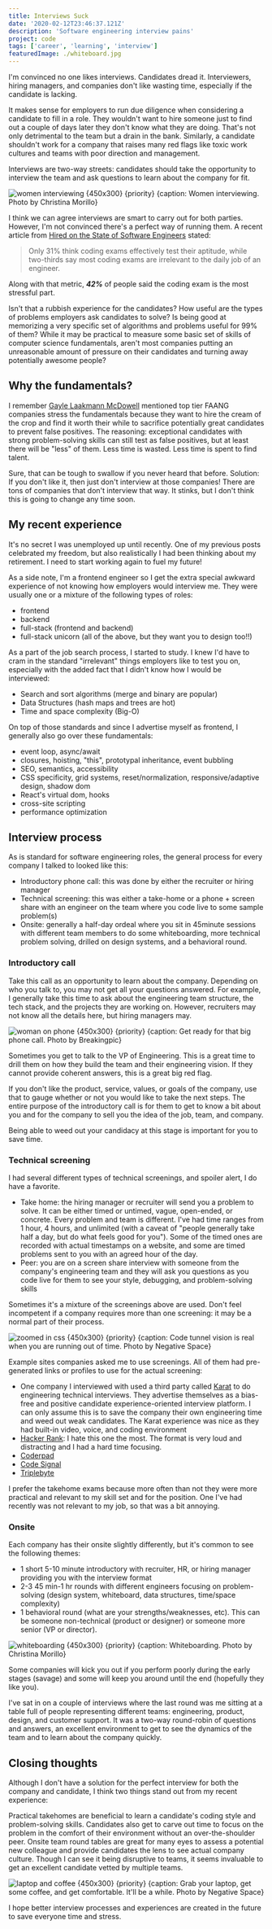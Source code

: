 ```yaml
---
title: Interviews Suck
date: '2020-02-12T23:46:37.121Z'
description: 'Software engineering interview pains'
project: code
tags: ['career', 'learning', 'interview']
featuredImage: ./whiteboard.jpg
---
```


I'm convinced no one likes interviews. Candidates dread it. Interviewers, hiring managers, and companies don't like wasting time, especially if the candidate is lacking.

It makes sense for employers to run due diligence when considering a candidate to fill in a role. They wouldn't want to hire someone just to find out a couple of days later they don't know what they are doing. That's not only detrimental to the team but a drain in the bank. Similarly, a candidate shouldn't work for a company that raises many red flags like toxic work cultures and teams with poor direction and management.

Interviews are two-way streets: candidates should take the opportunity to interview the team and ask questions to learn about the company for fit.

![women interviewing {450x300} {priority} {caption: Women interviewing. Photo by Christina Morillo}](women-interview.jpg)

I think we can agree interviews are smart to carry out for both parties. However, I'm not convinced there's a perfect way of running them. A recent article from [Hired on the State of Software Engineers](https://hired.com/page/state-of-software-engineers/) stated:

> Only 31% think coding exams effectively test their aptitude, while two-thirds say most coding exams are irrelevant to the daily job of an engineer.

Along with that metric, **_42%_** of people said the coding exam is the most stressful part.

Isn't that a rubbish experience for the candidates? How useful are the types of problems employers ask candidates to solve? Is being good at memorizing a very specific set of algorithms and problems useful for 99% of them? While it may be practical to measure some basic set of skills of computer science fundamentals, aren't most companies putting an unreasonable amount of pressure on their candidates and turning away potentially awesome people?

## Why the fundamentals?

I remember [Gayle Laakmann McDowell](https://crackingthecodinginterview.com) mentioned top tier FAANG companies stress the fundamentals because they want to hire the cream of the crop and find it worth their while to sacrifice potentially great candidates to prevent false positives. The reasoning: exceptional candidates with strong problem-solving skills can still test as false positives, but at least there will be "less" of them. Less time is wasted. Less time is spent to find talent.

Sure, that can be tough to swallow if you never heard that before. Solution: If you don't like it, then just don't interview at those companies! There are tons of companies that don't interview that way. It stinks, but I don't think this is going to change any time soon.

## My recent experience

It's no secret I was unemployed up until recently. One of my previous posts celebrated my freedom, but also realistically I had been thinking about my retirement. I need to start working again to fuel my future!

As a side note, I'm a frontend engineer so I get the extra special awkward experience of not knowing how employers would interview me. They were usually one or a mixture of the following types of roles:

- frontend
- backend
- full-stack (frontend and backend)
- full-stack unicorn (all of the above, but they want you to design too!!)

As a part of the job search process, I started to study. I knew I'd have to cram in the standard "irrelevant" things employers like to test you on, especially with the added fact that I didn't know how I would be interviewed:

- Search and sort algorithms (merge and binary are popular)
- Data Structures (hash maps and trees are hot)
- Time and space complexity (Big-O)

On top of those standards and since I advertise myself as frontend, I generally also go over these fundamentals:

- event loop, async/await
- closures, hoisting, "this", prototypal inheritance, event bubbling
- SEO, semantics, accessibility
- CSS specificity, grid systems, reset/normalization, responsive/adaptive design, shadow dom
- React's virtual dom, hooks
- cross-site scripting
- performance optimization

## Interview process

As is standard for software engineering roles, the general process for every company I talked to looked like this:

- Introductory phone call: this was done by either the recruiter or hiring manager
- Technical screening: this was either a take-home or a phone + screen share with an engineer on the team where you code live to some sample problem(s)
- Onsite: generally a half-day ordeal where you sit in 45minute sessions with different team members to do some whiteboarding, more technical problem solving, drilled on design systems, and a behavioral round.

### Introductory call

Take this call as an opportunity to learn about the company. Depending on who you talk to, you may not get all your questions answered. For example, I generally take this time to ask about the engineering team structure, the tech stack, and the projects they are working on. However, recruiters may not know all the details here, but hiring managers may.

![woman on phone {450x300} {priority} {caption: Get ready for that big phone call. Photo by Breakingpic}](woman-phone.jpg)

Sometimes you get to talk to the VP of Engineering. This is a great time to drill them on how they build the team and their engineering vision. If they cannot provide coherent answers, this is a great big red flag.

If you don't like the product, service, values, or goals of the company, use that to gauge whether or not you would like to take the next steps. The entire purpose of the introductory call is for them to get to know a bit about you and for the company to sell you the idea of the job, team, and company.

Being able to weed out your candidacy at this stage is important for you to save time.

### Technical screening

I had several different types of technical screenings, and spoiler alert, I do have a favorite.

- Take home: the hiring manager or recruiter will send you a problem to solve. It can be either timed or untimed, vague, open-ended, or concrete. Every problem and team is different. I've had time ranges from 1 hour, 4 hours, and unlimited (with a caveat of "people generally take half a day, but do what feels good for you"). Some of the timed ones are recorded with actual timestamps on a website, and some are timed problems sent to you with an agreed hour of the day.
- Peer: you are on a screen share interview with someone from the company's engineering team and they will ask you questions as you code live for them to see your style, debugging, and problem-solving skills

Sometimes it's a mixture of the screenings above are used. Don't feel incompetent if a company requires more than one screening: it may be a normal part of their process.

![zoomed in css {450x300} {priority} {caption: Code tunnel vision is real when you are running out of time. Photo by Negative Space}](css.jpg)

Example sites companies asked me to use screenings. All of them had pre-generated links or profiles to use for the actual screening:

- One company I interviewed with used a third party called [Karat](https://karat.com/) to do engineering technical interviews. They advertise themselves as a bias-free and positive candidate experience-oriented interview platform. I can only assume this is to save the company their own engineering time and weed out weak candidates. The Karat experience was nice as they had built-in video, voice, and coding environment
- [Hacker Rank](https://www.hackerrank.com/): I hate this one the most. The format is very loud and distracting and I had a hard time focusing.
- [Coderpad](https://coderpad.io/)
- [Code Signal](https://codesignal.com)
- [Triplebyte](https://triplebyte.com/)

I prefer the takehome exams because more often than not they were more practical and relevant to my skill set and for the position. One I've had recently was not relevant to my job, so that was a bit annoying.

### Onsite

Each company has their onsite slightly differently, but it's common to see the following themes:

- 1 short 5-10 minute introductory with recruiter, HR, or hiring manager providing you with the interview format
- 2-3 45 min-1 hr rounds with different engineers focusing on problem-solving (design system, whiteboard, data structures, time/space complexity)
- 1 behavioral round (what are your strengths/weaknesses, etc). This can be someone non-technical (product or designer) or someone more senior (VP or director).

![whiteboarding {450x300} {priority} {caption: Whiteboarding. Photo by Christina Morillo}](whiteboard.jpg)

Some companies will kick you out if you perform poorly during the early stages (savage) and some will keep you around until the end (hopefully they like you).

I've sat in on a couple of interviews where the last round was me sitting at a table full of people representing different teams: engineering, product, design, and customer support. It was a two-way round-robin of questions and answers, an excellent environment to get to see the dynamics of the team and to learn about the company quickly.

## Closing thoughts

Although I don't have a solution for the perfect interview for both the company and candidate, I think two things stand out from my recent experience:

Practical takehomes are beneficial to learn a candidate's coding style and problem-solving skills. Candidates also get to carve out time to focus on the problem in the comfort of their environment without an over-the-shoulder peer.
Onsite team round tables are great for many eyes to assess a potential new colleague and provide candidates the lens to see actual company culture. Though I can see it being disruptive to teams, it seems invaluable to get an excellent candidate vetted by multiple teams.

![laptop and coffee {450x300} {priority} {caption: Grab your laptop, get some coffee, and get comfortable. It'll be a while. Photo by Negative Space}](laptop-coffee.jpg)

I hope better interview processes and experiences are created in the future to save everyone time and stress.
